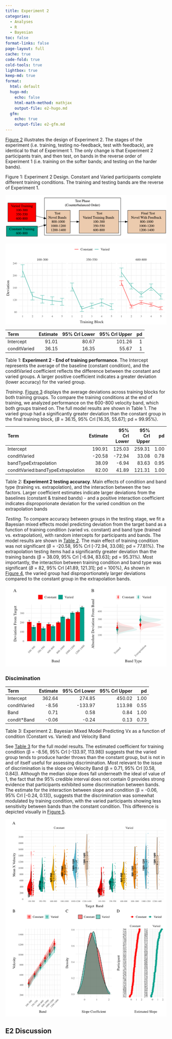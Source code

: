 ```yaml
---
title: Experiment 2
categories:
  - Analyses
  - R
  - Bayesian
toc: false
format-links: false
page-layout: full
cache: true
code-fold: true
cold-tools: true
lightbox: true
keep-md: true
format:
  html: default
  hugo-md:
    echo: false
    html-math-method: mathjax
    output-file: e2-hugo.md
  gfm:
    echo: true
    output-file: e2-gfm.md
---
```



<a href="#fig-design-e2" class="quarto-xref">Figure 2</a> illustrates the design of Experiment 2. The stages of the experiment (i.e. training, testing no-feedback, test with feedback), are identical to that of Experiment 1. The only change is that Experiment 2 participants train, and then test, on bands in the reverse order of Experiment 1 (i.e. training on the softer bands; and testing on the harder bands).

<div id="fig-design-e2">

Figure 1: Experiment 2 Design. Constant and Varied participants complete different training conditions. The training and testing bands are the reverse of Experiment 1.
</div>
<img src="../Assets/figs/e2_design.png" id="fig-design-e2"
alt="Figure 2: Experiment 2 Design. Constant and Varied participants complete different training conditions. The training and testing bands are the reverse of Experiment 1." />

<img src="../Assets/figs/e2_train_deviation.png" id="fig-e2-train-dev"
alt="Figure 3: E2. Deviations from target band across training blocks." />
<div id="tbl-e2-train-dist">

| Term         | Estimate | 95% CrI Lower | 95% CrI Upper |  pd |
|:-------------|---------:|--------------:|--------------:|----:|
| Intercept    |    91.01 |         80.67 |        101.26 |   1 |
| conditVaried |    36.15 |         16.35 |         55.67 |   1 |

Table 1: **Experiment 2 - End of training performance**. The Intercept represents the average of the baseline (constant condition), and the conditVaried coefficient reflects the difference between the constant and varied groups. A larger positive coefficient indicates a greater deviation (lower accuracy) for the varied group.
</div>

  

*Training*. <a href="#fig-e2-train-dev" class="quarto-xref">Figure 3</a> displays the average deviations across training blocks for both training groups. To compare the training conditions at the end of training, we analyzed performance on the 600-800 velocity band, which both groups trained on. The full model results are shown in Table 1. The varied group had a significantly greater deviation than the constant group in the final training block, ($B$ = 36.15, 95% CrI \[16.35, 55.67\]; pd = 99.95%).

<div id="tbl-e2-bmm-dist">

| Term                               | Estimate | 95% CrI Lower | 95% CrI Upper |   pd |
|:-----------------------------|---------:|-------------:|-------------:|-----:|
| Intercept                          |   190.91 |        125.03 |        259.31 | 1.00 |
| conditVaried                       |   -20.58 |        -72.94 |         33.08 | 0.78 |
| bandTypeExtrapolation              |    38.09 |         -6.94 |         83.63 | 0.95 |
| conditVaried:bandTypeExtrapolation |    82.00 |         41.89 |        121.31 | 1.00 |

Table 2: **Experiment 2 testing accuracy**. Main effects of condition and band type (training vs. extrapolation), and the interaction between the two factors. Larger coefficient estimates indicate larger deviations from the baselines (constant & trained bands) - and a positive interaction coefficient indicates disproporionate deviation for the varied condition on the extrapolation bands
</div>

*Testing.* To compare accuracy between groups in the testing stage, we fit a Bayesian mixed effects model predicting deviation from the target band as a function of training condition (varied vs. constant) and band type (trained vs. extrapolation), with random intercepts for participants and bands. The model results are shown in <a href="#tbl-e2-bmm-dist" class="quarto-xref">Table 2</a>. The main effect of training condition was not significant ($B$ = -20.58, 95% CrI \[-72.94, 33.08\]; pd = 77.81%). The extrapolation testing items had a significantly greater deviation than the training bands (β = 38.09, 95% CrI \[-6.94, 83.63\]; pd = 95.31%). Most importantly, the interaction between training condition and band type was significant ($B$ = 82, 95% CrI \[41.89, 121.31\]; pd = 100%), As shown in <a href="#fig-e2-test-dev" class="quarto-xref">Figure 4</a>, the varied group had disproportionately larger deviations compared to the constant group in the extrapolation bands.

<img src="../Assets/figs/e2_test-dev.png" id="fig-e2-test-dev"
alt="Figure 4: E2. A) Deviations from target band during testing without feedback stage. B) Estimated marginal means for the interaction between training condition and band type. Error bars represent 95% confidence intervals." />

### Discimination

<div id="tbl-e2-bmm-vx">

| Term         | Estimate | 95% CrI Lower | 95% CrI Upper |   pd |
|:-------------|---------:|--------------:|--------------:|-----:|
| Intercept    |   362.64 |        274.85 |        450.02 | 1.00 |
| conditVaried |    -8.56 |       -133.97 |        113.98 | 0.55 |
| Band         |     0.71 |          0.58 |          0.84 | 1.00 |
| condit\*Band |    -0.06 |         -0.24 |          0.13 | 0.73 |

Table 3: Experiment 2. Bayesian Mixed Model Predicting Vx as a function of condition (Constant vs. Varied) and Velocity Band
</div>

See <a href="#tbl-e2-bmm-vx" class="quarto-xref">Table 3</a> for the full model results. The estimated coefficient for training condition (β = -8.56, 95% CrI \[-133.97, 113.98\]) suggests that the varied group tends to produce harder throws than the constant group, but is not in and of itself useful for assessing discrimination. Most relevant to the issue of discrimination is the slope on Velocity Band (β = 0.71, 95% CrI \[0.58, 0.84\]). Although the median slope does fall underneath the ideal of value of 1, the fact that the 95% credible interval does not contain 0 provides strong evidence that participants exhibited some discrimination between bands. The estimate for the interaction between slope and condition (β = -0.06, 95% CrI \[-0.24, 0.13\]), suggests that the discrimination was somewhat modulated by training condition, with the varied participants showing less sensitivity between bands than the constant condition. This difference is depicted visually in <a href="#fig-e2-test-vx" class="quarto-xref">Figure 5</a>.



<img src="../Assets/figs/e2_test-vx.png" id="fig-e2-test-vx"
alt="Figure 5: Experiment 2. Conditional effect of training condition and Band. Ribbons indicate 95% HDI. The steepness of the lines serves as an indicator of how well participants discriminated between velocity bands." />

## E2 Discussion
